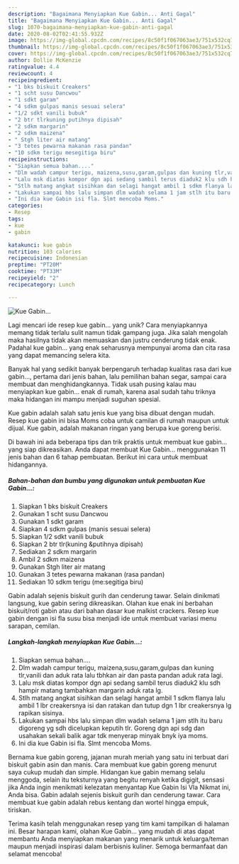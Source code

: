 ```yaml
---
description: "Bagaimana Menyiapkan Kue Gabin... Anti Gagal"
title: "Bagaimana Menyiapkan Kue Gabin... Anti Gagal"
slug: 1070-bagaimana-menyiapkan-kue-gabin-anti-gagal
date: 2020-08-02T02:41:55.932Z
image: https://img-global.cpcdn.com/recipes/8c50f1f067063ae3/751x532cq70/kue-gabin-foto-resep-utama.jpg
thumbnail: https://img-global.cpcdn.com/recipes/8c50f1f067063ae3/751x532cq70/kue-gabin-foto-resep-utama.jpg
cover: https://img-global.cpcdn.com/recipes/8c50f1f067063ae3/751x532cq70/kue-gabin-foto-resep-utama.jpg
author: Dollie McKenzie
ratingvalue: 4.4
reviewcount: 4
recipeingredient:
- "1 bks biskuit Creakers"
- "1 scht susu Dancwou"
- "1 sdkt garam"
- "4 sdkm gulpas manis sesuai selera"
- "1/2 sdkt vanili bubuk"
- "2 btr tlrkuning putihnya dipisah"
- "2 sdkm margarin"
- "2 sdkm maizena"
- " Stgh liter air matang"
- "3 tetes pewarna makanan rasa pandan"
- "10 sdkm terigu mesegitiga biru"
recipeinstructions:
- "Siapkan semua bahan...."
- "Dlm wadah campur terigu, maizena,susu,garam,gulpas dan kuning tlr,vanili dan aduk rata lalu tbhkan air dan pasta pandan aduk rata lagi."
- "Lalu msk diatas kompor dgn api sedang sambil terus diaduk2 klu sdh hampir matang tambahkan margarin aduk rata lg."
- "Stlh matang angkat sisihkan dan selagi hangat ambil 1 sdkm flanya lalu ambil 1 lbr creakersnya isi dan ratakan dan tutup dgn 1 lbr creakersnya lg rapikan sisinya."
- "Lakukan sampai hbs lalu simpan dlm wadah selama 1 jam stlh itu baru digoreng yg sdh dicelupkan keputih tlr. Goreng dgn api sdg dan usahakan sekali balik agar tdk menyerap minyak bnyk iya moms."
- "Ini dia kue Gabin isi fla. Slmt mencoba Moms."
categories:
- Resep
tags:
- kue
- gabin

katakunci: kue gabin 
nutrition: 103 calories
recipecuisine: Indonesian
preptime: "PT20M"
cooktime: "PT33M"
recipeyield: "2"
recipecategory: Lunch

---
```



![Kue Gabin...](https://img-global.cpcdn.com/recipes/8c50f1f067063ae3/751x532cq70/kue-gabin-foto-resep-utama.jpg)

Lagi mencari ide resep kue gabin... yang unik? Cara menyiapkannya memang tidak terlalu sulit namun tidak gampang juga. Jika salah mengolah maka hasilnya tidak akan memuaskan dan justru cenderung tidak enak. Padahal kue gabin... yang enak seharusnya mempunyai aroma dan cita rasa yang dapat memancing selera kita.

Banyak hal yang sedikit banyak berpengaruh terhadap kualitas rasa dari kue gabin..., pertama dari jenis bahan, lalu pemilihan bahan segar, sampai cara membuat dan menghidangkannya. Tidak usah pusing kalau mau menyiapkan kue gabin... enak di rumah, karena asal sudah tahu triknya maka hidangan ini mampu menjadi suguhan spesial.

Kue gabin adalah salah satu jenis kue yang bisa dibuat dengan mudah. Resep kue gabin ini bisa Moms coba untuk camilan di rumah maupun untuk dijual. Kue gabin, adalah makanan ringan yang berupa kue goreng berisi.


Di bawah ini ada beberapa tips dan trik praktis untuk membuat kue gabin... yang siap dikreasikan. Anda dapat membuat Kue Gabin... menggunakan 11 jenis bahan dan 6 tahap pembuatan. Berikut ini cara untuk membuat hidangannya.

<!--inarticleads1-->

##### Bahan-bahan dan bumbu yang digunakan untuk pembuatan Kue Gabin...:

1. Siapkan 1 bks biskuit Creakers
1. Gunakan 1 scht susu Dancwou
1. Gunakan 1 sdkt garam
1. Siapkan 4 sdkm gulpas (manis sesuai selera)
1. Siapkan 1/2 sdkt vanili bubuk
1. Siapkan 2 btr tlr(kuning &amp;putihnya dipisah)
1. Sediakan 2 sdkm margarin
1. Ambil 2 sdkm maizena
1. Gunakan  Stgh liter air matang
1. Gunakan 3 tetes pewarna makanan (rasa pandan)
1. Sediakan 10 sdkm terigu (me:segitiga biru)


Gabin adalah sejenis biskuit gurih dan cenderung tawar. Selain dinikmati langsung, kue gabin sering dikreasikan. Olahan kue enak ini berbahan biskuit/roti gabin atau dari bahan dasar kue malkist crackers. Resep kue gabin dengan isi fla susu bisa menjadi ide untuk membuat variasi menu sarapan, cemilan. 

<!--inarticleads2-->

##### Langkah-langkah menyiapkan Kue Gabin...:

1. Siapkan semua bahan....
1. Dlm wadah campur terigu, maizena,susu,garam,gulpas dan kuning tlr,vanili dan aduk rata lalu tbhkan air dan pasta pandan aduk rata lagi.
1. Lalu msk diatas kompor dgn api sedang sambil terus diaduk2 klu sdh hampir matang tambahkan margarin aduk rata lg.
1. Stlh matang angkat sisihkan dan selagi hangat ambil 1 sdkm flanya lalu ambil 1 lbr creakersnya isi dan ratakan dan tutup dgn 1 lbr creakersnya lg rapikan sisinya.
1. Lakukan sampai hbs lalu simpan dlm wadah selama 1 jam stlh itu baru digoreng yg sdh dicelupkan keputih tlr. Goreng dgn api sdg dan usahakan sekali balik agar tdk menyerap minyak bnyk iya moms.
1. Ini dia kue Gabin isi fla. Slmt mencoba Moms.


Bernama kue gabin goreng, jajanan murah meriah yang satu ini terbuat dari biskuit gabin asin dan manis. Cara membuat kue gabin goreng menurut saya cukup mudah dan simple. Hidangan kue gabin memang selalu menggoda, selain itu teksturnya yang begitu renyah ketika digigit, sensasi jika Anda ingin menikmati kelezatan menyantap Kue Gabin Isi Vla Nikmat ini, Anda bisa. Gabin adalah sejenis biskuit gurih dan cenderung tawar. Cara membuat kue gabin adalah rebus kentang dan wortel hingga empuk, tiriskan. 

Terima kasih telah menggunakan resep yang tim kami tampilkan di halaman ini. Besar harapan kami, olahan Kue Gabin... yang mudah di atas dapat membantu Anda menyiapkan makanan yang menarik untuk keluarga/teman maupun menjadi inspirasi dalam berbisnis kuliner. Semoga bermanfaat dan selamat mencoba!
